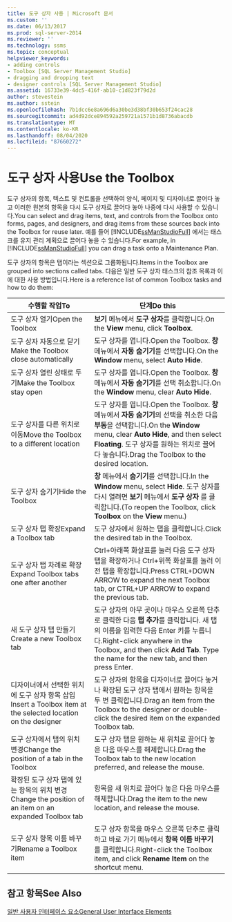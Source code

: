 ```yaml
---
title: 도구 상자 사용 | Microsoft 문서
ms.custom: ''
ms.date: 06/13/2017
ms.prod: sql-server-2014
ms.reviewer: ''
ms.technology: ssms
ms.topic: conceptual
helpviewer_keywords:
- adding controls
- Toolbox [SQL Server Management Studio]
- dragging and dropping text
- designer controls [SQL Server Management Studio]
ms.assetid: 16733e39-4dc5-416f-ab10-c1d823f79d2d
author: stevestein
ms.author: sstein
ms.openlocfilehash: 7b1dcc6e8a696d6a30be3d38bf30b653f24cac28
ms.sourcegitcommit: ad4d92dce894592a259721a1571b1d8736abacdb
ms.translationtype: MT
ms.contentlocale: ko-KR
ms.lasthandoff: 08/04/2020
ms.locfileid: "87660272"
---
```

# <a name="use-the-toolbox"></a><span data-ttu-id="668fc-102">도구 상자 사용</span><span class="sxs-lookup"><span data-stu-id="668fc-102">Use the Toolbox</span></span>
  <span data-ttu-id="668fc-103">도구 상자의 항목, 텍스트 및 컨트롤을 선택하여 양식, 페이지 및 디자이너로 끌어다 놓고 이러한 원본의 항목을 다시 도구 상자로 끌어다 놓아 나중에 다시 사용할 수 있습니다.</span><span class="sxs-lookup"><span data-stu-id="668fc-103">You can select and drag items, text, and controls from the Toolbox onto forms, pages, and designers, and drag items from these sources back into the Toolbox for reuse later.</span></span> <span data-ttu-id="668fc-104">예를 들어 [!INCLUDE[ssManStudioFull](../includes/ssmanstudiofull-md.md)] 에서는 태스크를 유지 관리 계획으로 끌어다 놓을 수 있습니다.</span><span class="sxs-lookup"><span data-stu-id="668fc-104">For example, in [!INCLUDE[ssManStudioFull](../includes/ssmanstudiofull-md.md)] you can drag a task onto a Maintenance Plan.</span></span>  
  
 <span data-ttu-id="668fc-105">도구 상자의 항목은 탭이라는 섹션으로 그룹화됩니다.</span><span class="sxs-lookup"><span data-stu-id="668fc-105">Items in the Toolbox are grouped into sections called tabs.</span></span> <span data-ttu-id="668fc-106">다음은 일반 도구 상자 태스크의 참조 목록과 이에 대한 사용 방법입니다.</span><span class="sxs-lookup"><span data-stu-id="668fc-106">Here is a reference list of common Toolbox tasks and how to do them:</span></span>  
  
|<span data-ttu-id="668fc-107">수행할 작업</span><span class="sxs-lookup"><span data-stu-id="668fc-107">To</span></span>|<span data-ttu-id="668fc-108">단계</span><span class="sxs-lookup"><span data-stu-id="668fc-108">Do this</span></span>|  
|--------|-------------|  
|<span data-ttu-id="668fc-109">도구 상자 열기</span><span class="sxs-lookup"><span data-stu-id="668fc-109">Open the Toolbox</span></span>|<span data-ttu-id="668fc-110">**보기** 메뉴에서 **도구 상자**를 클릭합니다.</span><span class="sxs-lookup"><span data-stu-id="668fc-110">On the **View** menu, click **Toolbox**.</span></span>|  
|<span data-ttu-id="668fc-111">도구 상자 자동으로 닫기</span><span class="sxs-lookup"><span data-stu-id="668fc-111">Make the Toolbox close automatically</span></span>|<span data-ttu-id="668fc-112">도구 상자를 엽니다.</span><span class="sxs-lookup"><span data-stu-id="668fc-112">Open the Toolbox.</span></span> <span data-ttu-id="668fc-113">**창** 메뉴에서 **자동 숨기기**를 선택합니다.</span><span class="sxs-lookup"><span data-stu-id="668fc-113">On the **Window** menu, select **Auto Hide**.</span></span>|  
|<span data-ttu-id="668fc-114">도구 상자 열린 상태로 두기</span><span class="sxs-lookup"><span data-stu-id="668fc-114">Make the Toolbox stay open</span></span>|<span data-ttu-id="668fc-115">도구 상자를 엽니다.</span><span class="sxs-lookup"><span data-stu-id="668fc-115">Open the Toolbox.</span></span> <span data-ttu-id="668fc-116">**창** 메뉴에서 **자동 숨기기**를 선택 취소합니다.</span><span class="sxs-lookup"><span data-stu-id="668fc-116">On the **Window** menu, clear **Auto Hide**.</span></span>|  
|<span data-ttu-id="668fc-117">도구 상자를 다른 위치로 이동</span><span class="sxs-lookup"><span data-stu-id="668fc-117">Move the Toolbox to a different location</span></span>|<span data-ttu-id="668fc-118">도구 상자를 엽니다.</span><span class="sxs-lookup"><span data-stu-id="668fc-118">Open the Toolbox.</span></span> <span data-ttu-id="668fc-119">**창** 메뉴에서 **자동 숨기기**의 선택을 취소한 다음 **부동**을 선택합니다.</span><span class="sxs-lookup"><span data-stu-id="668fc-119">On the **Window** menu, clear **Auto Hide**, and then select **Floating**.</span></span> <span data-ttu-id="668fc-120">도구 상자를 원하는 위치로 끌어다 놓습니다.</span><span class="sxs-lookup"><span data-stu-id="668fc-120">Drag the Toolbox to the desired location.</span></span>|  
|<span data-ttu-id="668fc-121">도구 상자 숨기기</span><span class="sxs-lookup"><span data-stu-id="668fc-121">Hide the Toolbox</span></span>|<span data-ttu-id="668fc-122">**창** 메뉴에서 **숨기기**를 선택합니다.</span><span class="sxs-lookup"><span data-stu-id="668fc-122">In the **Window** menu, select **Hide**.</span></span> <span data-ttu-id="668fc-123">도구 상자를 다시 열려면 **보기** 메뉴에서 **도구 상자** 를 클릭합니다.</span><span class="sxs-lookup"><span data-stu-id="668fc-123">(To reopen the Toolbox, click **Toolbox** on the **View** menu.)</span></span>|  
|<span data-ttu-id="668fc-124">도구 상자 탭 확장</span><span class="sxs-lookup"><span data-stu-id="668fc-124">Expand a Toolbox tab</span></span>|<span data-ttu-id="668fc-125">도구 상자에서 원하는 탭을 클릭합니다.</span><span class="sxs-lookup"><span data-stu-id="668fc-125">Click the desired tab in the Toolbox.</span></span>|  
|<span data-ttu-id="668fc-126">도구 상자 탭 차례로 확장</span><span class="sxs-lookup"><span data-stu-id="668fc-126">Expand Toolbox tabs one after another</span></span>|<span data-ttu-id="668fc-127">Ctrl+아래쪽 화살표를 눌러 다음 도구 상자 탭을 확장하거나 Ctrl+위쪽 화살표를 눌러 이전 탭을 확장합니다.</span><span class="sxs-lookup"><span data-stu-id="668fc-127">Press CTRL+DOWN ARROW to expand the next Toolbox tab, or CTRL+UP ARROW to expand the previous tab.</span></span>|  
|<span data-ttu-id="668fc-128">새 도구 상자 탭 만들기</span><span class="sxs-lookup"><span data-stu-id="668fc-128">Create a new Toolbox tab</span></span>|<span data-ttu-id="668fc-129">도구 상자의 아무 곳이나 마우스 오른쪽 단추로 클릭한 다음 **탭 추가**를 클릭합니다. 새 탭의 이름을 입력한 다음 Enter 키를 누릅니다.</span><span class="sxs-lookup"><span data-stu-id="668fc-129">Right-click anywhere in the Toolbox, and then click **Add Tab**. Type the name for the new tab, and then press Enter.</span></span>|  
|<span data-ttu-id="668fc-130">디자이너에서 선택한 위치에 도구 상자 항목 삽입</span><span class="sxs-lookup"><span data-stu-id="668fc-130">Insert a Toolbox item at the selected location on the designer</span></span>|<span data-ttu-id="668fc-131">도구 상자의 항목을 디자이너로 끌어다 놓거나 확장된 도구 상자 탭에서 원하는 항목을 두 번 클릭합니다.</span><span class="sxs-lookup"><span data-stu-id="668fc-131">Drag an item from the Toolbox to the designer or double-click the desired item on the expanded Toolbox tab.</span></span>|  
|<span data-ttu-id="668fc-132">도구 상자에서 탭의 위치 변경</span><span class="sxs-lookup"><span data-stu-id="668fc-132">Change the position of a tab in the Toolbox</span></span>|<span data-ttu-id="668fc-133">도구 상자 탭을 원하는 새 위치로 끌어다 놓은 다음 마우스를 해제합니다.</span><span class="sxs-lookup"><span data-stu-id="668fc-133">Drag the Toolbox tab to the new location preferred, and release the mouse.</span></span>|  
|<span data-ttu-id="668fc-134">확장된 도구 상자 탭에 있는 항목의 위치 변경</span><span class="sxs-lookup"><span data-stu-id="668fc-134">Change the position of an item on an expanded Toolbox tab</span></span>|<span data-ttu-id="668fc-135">항목을 새 위치로 끌어다 놓은 다음 마우스를 해제합니다.</span><span class="sxs-lookup"><span data-stu-id="668fc-135">Drag the item to the new location, and release the mouse.</span></span>|  
|<span data-ttu-id="668fc-136">도구 상자 항목 이름 바꾸기</span><span class="sxs-lookup"><span data-stu-id="668fc-136">Rename a Toolbox item</span></span>|<span data-ttu-id="668fc-137">도구 상자 항목을 마우스 오른쪽 단추로 클릭하고 바로 가기 메뉴에서 **항목 이름 바꾸기** 를 클릭합니다.</span><span class="sxs-lookup"><span data-stu-id="668fc-137">Right-click the Toolbox item, and click **Rename Item** on the shortcut menu.</span></span>|  
  
## <a name="see-also"></a><span data-ttu-id="668fc-138">참고 항목</span><span class="sxs-lookup"><span data-stu-id="668fc-138">See Also</span></span>  
 [<span data-ttu-id="668fc-139">일반 사용자 인터페이스 요소</span><span class="sxs-lookup"><span data-stu-id="668fc-139">General User Interface Elements</span></span>](general-user-interface-elements.md)  
  
  
